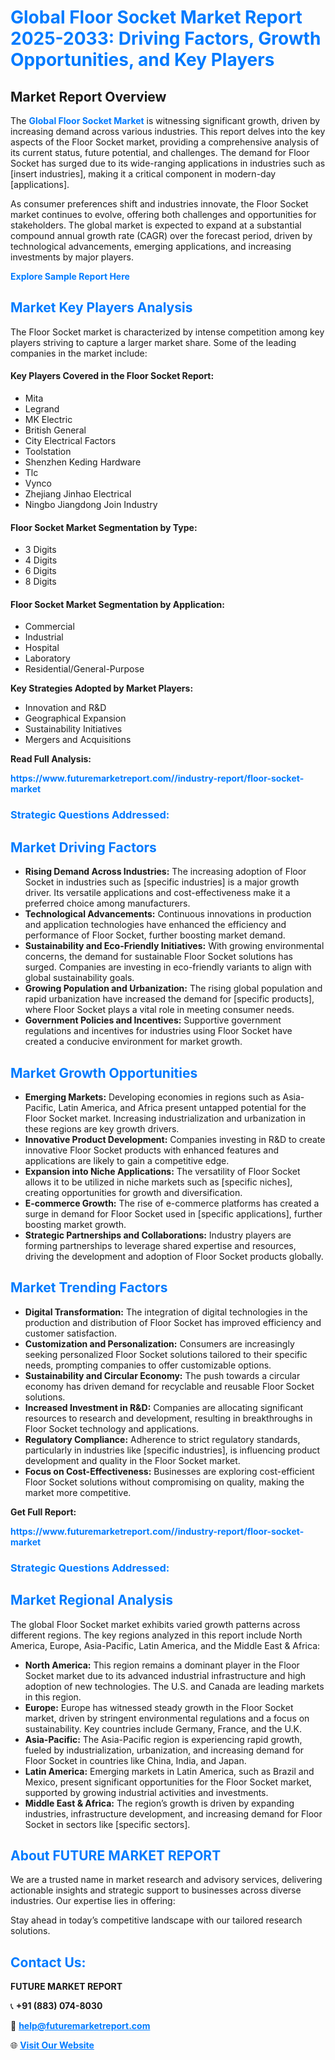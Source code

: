 <h1 style="color: #007BFF;">Global Floor Socket Market Report 2025-2033: Driving Factors, Growth Opportunities, and Key Players</h1>

<section id="overview">
<h2>Market Report Overview</h2>
<p>The <a href="https://www.futuremarketreport.com//industry-report/floor-socket-market" style="color: #007BFF; text-decoration: none;"><strong>Global Floor Socket Market</strong></a> is witnessing significant growth, driven by increasing demand across various industries. This report delves into the key aspects of the Floor Socket market, providing a comprehensive analysis of its current status, future potential, and challenges. The demand for Floor Socket has surged due to its wide-ranging applications in industries such as [insert industries], making it a critical component in modern-day [applications].</p>
<p>As consumer preferences shift and industries innovate, the Floor Socket market continues to evolve, offering both challenges and opportunities for stakeholders. The global market is expected to expand at a substantial compound annual growth rate (CAGR) over the forecast period, driven by technological advancements, emerging applications, and increasing investments by major players.</p>
</section>

<section id="overview">
<p><a href="https://www.futuremarketreport.com//request-sample/reportId=75529" style="color: #007BFF; text-decoration: none;"><strong>Explore Sample Report Here</strong></a></p>
</section>

<section id="key-players">
<h2 style="color: #007BFF;">Market Key Players Analysis</h2>
<p>The Floor Socket market is characterized by intense competition among key players striving to capture a larger market share. Some of the leading companies in the market include:</p>
<h4>Key Players Covered in the Floor Socket Report:</h4>
<ul><li>Mita</li><li>Legrand</li><li>MK Electric</li><li>British General</li><li>City Electrical Factors</li><li>Toolstation</li><li>Shenzhen Keding Hardware</li><li>Tlc</li><li>Vynco</li><li>Zhejiang Jinhao Electrical</li><li>Ningbo Jiangdong Join Industry</li></ul>
<h4>Floor Socket Market Segmentation by Type:</h4>
<ul><li>3 Digits</li><li>4 Digits</li><li>6 Digits</li><li>8 Digits</li></ul>

<h4>Floor Socket Market Segmentation by Application:</h4>
<ul><li>Commercial</li><li>Industrial</li><li>Hospital</li><li>Laboratory</li><li>Residential/General-Purpose</li></ul>
<p><strong>Key Strategies Adopted by Market Players:</strong></p>
<ul>
<li>Innovation and R&D</li>
<li>Geographical Expansion</li>
<li>Sustainability Initiatives</li>
<li>Mergers and Acquisitions</li>
</ul>
</section>

<section>
<p><strong>Read Full Analysis: </strong></p><a href="https://www.futuremarketreport.com//industry-report/floor-socket-market" style="color: #007BFF; text-decoration: none;"><strong>https://www.futuremarketreport.com//industry-report/floor-socket-market</strong></a>
<h3 style="color: #007BFF;">Strategic Questions Addressed:</h3>
</section>

<section id="driving-factors">
<h2 style="color: #007BFF;">Market Driving Factors</h2>
<ul>
<li><strong>Rising Demand Across Industries:</strong> The increasing adoption of Floor Socket in industries such as [specific industries] is a major growth driver. Its versatile applications and cost-effectiveness make it a preferred choice among manufacturers.</li>
<li><strong>Technological Advancements:</strong> Continuous innovations in production and application technologies have enhanced the efficiency and performance of Floor Socket, further boosting market demand.</li>
<li><strong>Sustainability and Eco-Friendly Initiatives:</strong> With growing environmental concerns, the demand for sustainable Floor Socket solutions has surged. Companies are investing in eco-friendly variants to align with global sustainability goals.</li>
<li><strong>Growing Population and Urbanization:</strong> The rising global population and rapid urbanization have increased the demand for [specific products], where Floor Socket plays a vital role in meeting consumer needs.</li>
<li><strong>Government Policies and Incentives:</strong> Supportive government regulations and incentives for industries using Floor Socket have created a conducive environment for market growth.</li>
</ul>
</section>

<section id="growth-opportunities">
<h2 style="color: #007BFF;">Market Growth Opportunities</h2>
<ul>
<li><strong>Emerging Markets:</strong> Developing economies in regions such as Asia-Pacific, Latin America, and Africa present untapped potential for the Floor Socket market. Increasing industrialization and urbanization in these regions are key growth drivers.</li>
<li><strong>Innovative Product Development:</strong> Companies investing in R&D to create innovative Floor Socket products with enhanced features and applications are likely to gain a competitive edge.</li>
<li><strong>Expansion into Niche Applications:</strong> The versatility of Floor Socket allows it to be utilized in niche markets such as [specific niches], creating opportunities for growth and diversification.</li>
<li><strong>E-commerce Growth:</strong> The rise of e-commerce platforms has created a surge in demand for Floor Socket used in [specific applications], further boosting market growth.</li>
<li><strong>Strategic Partnerships and Collaborations:</strong> Industry players are forming partnerships to leverage shared expertise and resources, driving the development and adoption of Floor Socket products globally.</li>
</ul>
</section>

<section id="trending-factors">
<h2 style="color: #007BFF;">Market Trending Factors</h2>
<ul>
<li><strong>Digital Transformation:</strong> The integration of digital technologies in the production and distribution of Floor Socket has improved efficiency and customer satisfaction.</li>
<li><strong>Customization and Personalization:</strong> Consumers are increasingly seeking personalized Floor Socket solutions tailored to their specific needs, prompting companies to offer customizable options.</li>
<li><strong>Sustainability and Circular Economy:</strong> The push towards a circular economy has driven demand for recyclable and reusable Floor Socket solutions.</li>
<li><strong>Increased Investment in R&D:</strong> Companies are allocating significant resources to research and development, resulting in breakthroughs in Floor Socket technology and applications.</li>
<li><strong>Regulatory Compliance:</strong> Adherence to strict regulatory standards, particularly in industries like [specific industries], is influencing product development and quality in the Floor Socket market.</li>
<li><strong>Focus on Cost-Effectiveness:</strong> Businesses are exploring cost-efficient Floor Socket solutions without compromising on quality, making the market more competitive.</li>
</ul>
</section>

<section>
<p><strong>Get Full Report: </strong></p><a href="https://www.futuremarketreport.com//industry-report/floor-socket-market" style="color: #007BFF; text-decoration: none;"><strong>https://www.futuremarketreport.com//industry-report/floor-socket-market</strong></a>
<h3 style="color: #007BFF;">Strategic Questions Addressed:</h3>
</section>


<section id="regional-analysis">
<h2 style="color: #007BFF;">Market Regional Analysis</h2>
<p>The global Floor Socket market exhibits varied growth patterns across different regions. The key regions analyzed in this report include North America, Europe, Asia-Pacific, Latin America, and the Middle East & Africa:</p>
<ul>
<li><strong>North America:</strong> This region remains a dominant player in the Floor Socket market due to its advanced industrial infrastructure and high adoption of new technologies. The U.S. and Canada are leading markets in this region.</li>
<li><strong>Europe:</strong> Europe has witnessed steady growth in the Floor Socket market, driven by stringent environmental regulations and a focus on sustainability. Key countries include Germany, France, and the U.K.</li>
<li><strong>Asia-Pacific:</strong> The Asia-Pacific region is experiencing rapid growth, fueled by industrialization, urbanization, and increasing demand for Floor Socket in countries like China, India, and Japan.</li>
<li><strong>Latin America:</strong> Emerging markets in Latin America, such as Brazil and Mexico, present significant opportunities for the Floor Socket market, supported by growing industrial activities and investments.</li>
<li><strong>Middle East & Africa:</strong> The region’s growth is driven by expanding industries, infrastructure development, and increasing demand for Floor Socket in sectors like [specific sectors].</li>
</ul>
</section>

<footer>
<h2 style="color: #007BFF;">About FUTURE MARKET REPORT</h2>
<p>We are a trusted name in market research and advisory services, delivering actionable insights and strategic support to businesses across diverse industries. Our expertise lies in offering:</p>

<p>Stay ahead in today’s competitive landscape with our tailored research solutions.</p>

<h2 style="color: #007BFF;">Contact Us:</h2>
<p><strong>FUTURE MARKET REPORT</strong></p>
<p>📞 <strong>+91 (883) 074-8030</strong></p>
<p>📧 <strong><a href="mailto:help@futuremarketreport.com" style="color: #007BFF;">help@futuremarketreport.com</a></strong></p>
<p>🌐 <strong><a href="https://www.futuremarketreport.com/" style="color: #007BFF;">Visit Our Website</a></strong></p>
</footer>